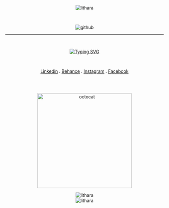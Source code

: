 <div align = "center">

<p align="center">
 <img src="https://komarev.com/ghpvc/?username=lithara&label=Profile%20views&color=0e75b6&style=flat" alt="lithara"/> 
</p>

<br>
 
![github](https://user-images.githubusercontent.com/113939177/234396050-8e44459d-62d7-45fe-90f1-e85ef09cbe03.gif)

<hr>

<br>

<a href="https://git.io/typing-svg"><img src="https://readme-typing-svg.demolab.com?font=Fira+Code&size=24&color=FFFFFF&center=true&width=435&lines=UI+%2F+UX+Designer;Web+Development+Enthusiast;Undergraduate" alt="Typing SVG" /></a>

<!--<h3 align="center">UI/UX Designer | Web Development Enthusiast | Undergraduate</h3>-->

<br>
 
<a href ="https://www.linkedin.com/in/lithara-perera/"> Linkedin</a> .
<a href ="https://www.behance.net/lithara-perera"> Behance</a> .
<a href ="https://www.instagram.com/lithara.perera/"> Instagram</a> .
<a href ="https://web.facebook.com/lithara.perera.1/"> Facebook</a>
 
<br>
<br>

<span><img align="center"  alt="octocat" width="300" src="https://octodex.github.com/images/hula_loop_octodex03.gif"></span>
 
<div align="center">
  <img align = "center" src = "https://github-readme-stats.vercel.app/api/top-langs/?username=lithara&layout=compact&theme=chartreuse-dark" alt="lithara" />
</div>

<div align="center">
  <img align="center" src="https://github-readme-streak-stats.herokuapp.com/?user=lithara&theme=chartreuse-dark" alt="lithara" />
</div>

</div>
